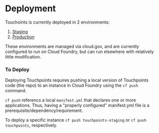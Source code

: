 # Deployment

Touchoints is currently deployed in 2 environments:

1. [Staging](https://touchpoints-staging.app.cloud.gov)
1. [Production](https://touchpoints.app.cloud.gov)

These environments are managed via cloud.gov,
and are currently configured to run on Cloud Foundry, but can run elsewhere with relatively little modification.

### To Deploy

Deploying Touchpoints requires pushing a local version of Touchpoints code (the repo) to an instance in Cloud Foundry using the `cf push` command.

`cf push` referencs a local `manifest.yml` that declares one or more applications.
Thus, having a "properly configured" manifest.yml file is a prerequisite/dependency/requirement.

To deploy a specific instance `cf push touchpoints-staging` or `cf push touchpoints`, respectively.
